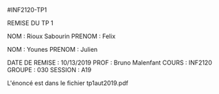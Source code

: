 #INF2120-TP1

REMISE DU TP 1

NOM : Rioux Sabourin
PRENOM : Felix

NOM : Younes
PRENOM : Julien

DATE DE REMISE : 10/13/2019
PROF : Bruno Malenfant
COURS : INF2120
GROUPE : 030
SESSION : A19


L'énoncé est dans le fichier tp1aut2019.pdf


